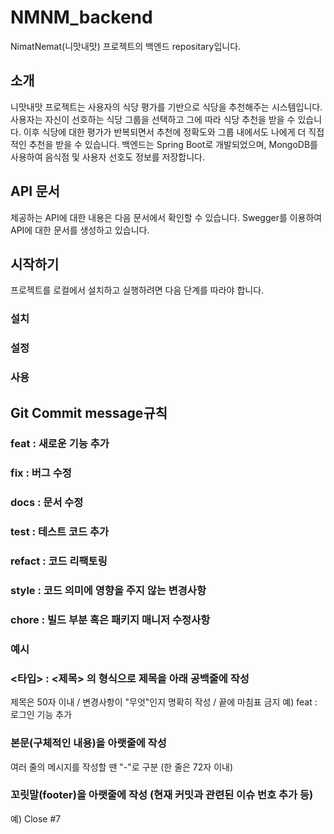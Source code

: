 # NMNM_backend
NimatNemat(니맛내맛) 프로젝트의 백엔드 repositary입니다.

## 소개
니맛내맛 프로젝트는 사용자의 식당 평가를 기반으로 식당을 추천해주는 시스템입니다. 
사용자는 자신이 선호하는 식당 그룹을 선택하고 그에 따라 식당 추천을 받을 수 있습니다. 
이후 식당에 대한 평가가 반복되면서 추천에 정확도와 그룹 내에서도 나에게 더 직접적인 추천을 받을 수 있습니다.
백엔드는 Spring Boot로 개발되었으며, MongoDB를 사용하여 음식점 및 사용자 선호도 정보를 저장합니다.

## API 문서
제공하는 API에 대한 내용은 다음 문서에서 확인할 수 있습니다.
Swegger를 이용하여 API에 대한 문서를 생성하고 있습니다.

## 시작하기

프로젝트를 로컬에서 설치하고 실행하려면 다음 단계를 따라야 합니다.

### 설치

### 설정

### 사용

## Git Commit message규칙

### feat : 새로운 기능 추가
### fix : 버그 수정
### docs : 문서 수정
### test : 테스트 코드 추가
### refact : 코드 리팩토링
### style : 코드 의미에 영향을 주지 않는 변경사항
### chore : 빌드 부분 혹은 패키지 매니저 수정사항

### 예시
### <타입> : <제목> 의 형식으로 제목을 아래 공백줄에 작성
제목은 50자 이내 / 변경사항이 "무엇"인지 명확히 작성 / 끝에 마침표 금지
예) feat : 로그인 기능 추가

### 본문(구체적인 내용)을 아랫줄에 작성
여러 줄의 메시지를 작성할 땐 "-"로 구분 (한 줄은 72자 이내)

### 꼬릿말(footer)을 아랫줄에 작성 (현재 커밋과 관련된 이슈 번호 추가 등)
예) Close #7